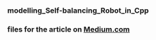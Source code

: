 ### modelling_Self-balancing_Robot_in_Cpp
### files for the article on [Medium.com](https://markus-x-buchholz.medium.com/dynamics-modelling-and-simulation-of-self-balancing-robot-in-c-d32a3b835bbf)

